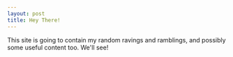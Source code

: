 ```yaml
---
layout: post
title: Hey There!
---
```


This site is going to contain my random ravings and ramblings, and possibly some useful content too. We'll see!